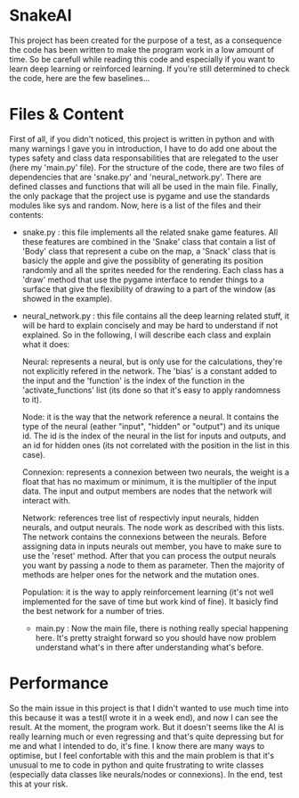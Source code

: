 # SnakeAI

This project has been created for the purpose of a test, as a consequence the code has been written to make the program work in a low amount of time. So be carefull while reading this code and especially if you want to learn deep learning or reinforced learning.
If you're still determined to check the code, here are the few baselines...

# Files & Content
First of all, if you didn't noticed, this project is written in python and with many warnings I gave you in introduction, I have to do add one about the types safety and class data responsabilities that are relegated to the user (here my 'main.py' file).
For the structure of the code, there are two files of dependencies that are 'snake.py' and 'neural_network.py'. There are defined classes and functions that will all be used in the main file.
Finally, the only package that the project use is pygame and use the standards modules like sys and random. Now, here is a list of the files and their contents: 

- snake.py : this file implements all the related snake game features. All these features are combined in the 'Snake' class that contain a list of 'Body' class that represent a cube on the map, a 'Snack' class that is basicly the apple and give the possiblity of generating its position randomly and all the sprites needed for the rendering. Each class has a 'draw' method that use the pygame interface to render things to a surface that give the flexibility of drawing to a part of the window (as showed in the example).

- neural_network.py : this file contains all the deep learning related stuff, it will be hard to explain concisely and may be hard to understand if not explained. So in the following, I will describe each class and explain what it does:

  Neural: represents a neural, but is only use for the calculations, they're not explicitly refered in the network. The 'bias' is a constant added to the input and the 'function' is the index of the function in the 'activate_functions' list (its done so that it's easy to apply randomness to it).

  Node: it is the way that the network reference a neural. It contains the type of the neural (eather "input", "hidden" or "output") and its unique id. The id is the index of the neural in the list for inputs and outputs, and an id for hidden ones (its not correlated with the position in the list in this case).

  Connexion: represents a connexion between two neurals, the weight is a float that has no maximum or minimum, it is the multiplier of the input data. The input and output members are nodes that the network will interact with.

  Network: references tree list of respectivly input neurals, hidden neurals, and output neurals. The node work as described with this lists. The network contains the connexions between the neurals. Before assigning data in inputs neurals out member, you have to make sure to use the 'reset' method. After that you can process the output neurals you want by passing a node to them as parameter. Then the majority of methods are helper ones for the network and the mutation ones. 

  Population: it is the way to apply reinforcement learning (it's not well implemented for the save of time but work kind of fine). It basicly find the best network for a number of tries.

    - main.py : Now the main file, there is nothing really special happening here. It's pretty straight forward so you should have now problem understand what's in there after understanding what's before.

# Performance
So the main issue in this project is that I didn't wanted to use much time into this because it was a test(I wrote it in a week end), and now I can see the result. At the moment, the program work. But it doesn't seems like the AI is really learning much or even regressing and that's quite depressing but for me and what I intended to do, it's fine. I know there are many ways to optimise, but I feel confortable with this and the main problem is that it's unusual to me to code in python and quite frustrating to write classes (especially data classes like neurals/nodes or connexions). In the end, test this at your risk.

